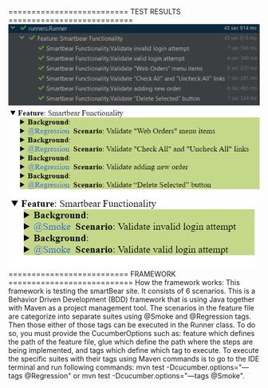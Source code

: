 ==========================   TEST RESULTS   ===========================
![img_1.png](AllTests.png)
![img_2.png](RegressionTestResults.png)
![img_2.png](SmokeTestResults.png)
==========================   FRAMEWORK   ===========================
How the framework works:
This framework is testing the smartBear site. It consists of 6 scenarios.
This is a Behavior Driven Development (BDD) framework that is using Java together with Maven as a project management tool.
The scenarios in the feature file are categorize into separate suites using @Smoke and @Regression tags. Then those either of those tags can be executed in the Runner class. To do so, you must provide the CucumberOptions such as: feature which defines the path of the feature file, glue which define the path where the steps are being implemented, and tags which define which tag to execute.
To execute the specific suites with their tags using Maven commands is to go to the IDE terminal and run following commands: mvn test -Dcucumber.options="—tags @Regression" or mvn test -Dcucumber.options="—tags @Smoke".

